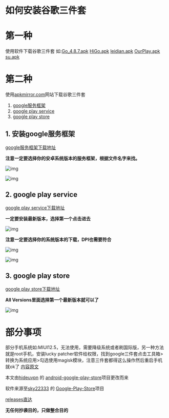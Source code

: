 # 如何安装谷歌三件套
# 第一种
使用软件下载谷歌三件套
如:[Go_4.8.7.apk](https://github.com/sky22333/Google-Play-Store/releases/download/2024.7.7/Go_4.8.7.apk) 
[HiGo.apk](https://github.com/sky22333/Google-Play-Store/releases/download/2024.7.7/HiGo.apk) 
[leidian.apk](https://github.com/sky22333/Google-Play-Store/releases/download/2024.7.7/leidian.apk) 
[OurPlay.apk](https://github.com/sky22333/Google-Play-Store/releases/download/2024.7.7/OurPlay.apk) 
[su.apk](https://github.com/sky22333/Google-Play-Store/releases/download/2024.7.7/su.apk) 

# 第二种
使用[apkmirror.com](https://www.apkmirror.com/)网站下载谷歌三件套
1. [google服务框架](https://github.com/yingshadow12/android-google-play-store/edit/master/README.md#1-%E5%AE%89%E8%A3%85google%E6%9C%8D%E5%8A%A1%E6%A1%86%E6%9E%B6)
2. [google play service](https://github.com/yingshadow12/android-google-play-store/edit/master/README.md#2-google-play-service)
3. [google play store  ](https://github.com/yingshadow12/android-google-play-store/edit/master/README.md#3-google-play-store)

## 1. 安装google服务框架

[google服务框架下载地址](https://www.apkmirror.com/apk/google-inc/google-services-framework/)

**注意一定要选择你的安卓系统版本的服务框架，根据文件名字来找。**

![img](https://raw.githubusercontent.com/hideuvpn/android-google-play-store/master/google-play-framework-01.png)

![img](https://raw.githubusercontent.com/hideuvpn/android-google-play-store/master/google-play-framework-02.png)

## 2. google play service

[google play service下载地址](https://www.apkmirror.com/apk/google-inc/google-play-services/)

**一定要安装最新版本，选择第一个点击进去**

![img](https://raw.githubusercontent.com/hideuvpn/android-google-play-store/master/google-play-service-01.png)

**注意一定要选择你的系统版本的下载，DPI也需要符合**

![img](https://raw.githubusercontent.com/hideuvpn/android-google-play-store/master/google-play-service-02.png)

![img](https://raw.githubusercontent.com/hideuvpn/android-google-play-store/master/google-play-service-03.png)

## 3. google play store

[google play store下载地址](https://www.apkmirror.com/apk/google-inc/google-play-store/)

**All Versions里面选择第一个最新版本就可以了**

![img](https://raw.githubusercontent.com/hideuvpn/android-google-play-store/master/google-play-store-01.png)

# 部分事项
部分手机系统如:MIUI12.5，无法使用，需要降级系统或者刷国际版，另一种方法就是root手机，安装lucky patcher软件给权限，找到google三件套点击工具箱>转换为系统应用>勾选使用magisk模块，注意三件套都得这么操作然后重启手机就ok了    [内容原文](https://github.com/hideuvpn/android-google-play-store/issues/13#issuecomment-2110265100)

本文由[hideuvpn](https://github.com/hideuvpn) 的 [android-google-play-store](https://github.com/hideuvpn/android-google-play-store)项目更改而来

软件来源至[sky22333](https://github.com/sky22333) 的 [Google-Play-Store](https://github.com/sky22333/Google-Play-Store)项目

[releases直达](https://github.com/sky22333/Google-Play-Store/releases)

**无任何抄袭目的，只做整合目的**
